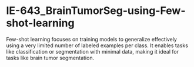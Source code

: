 # IE-643_BrainTumorSeg-using-Few-shot-learning
 Few-shot learning focuses on training models to generalize effectively using a very limited number of labeled examples per class. It enables tasks like classification or segmentation with minimal data, making it ideal for tasks like brain tumor segmentation.
